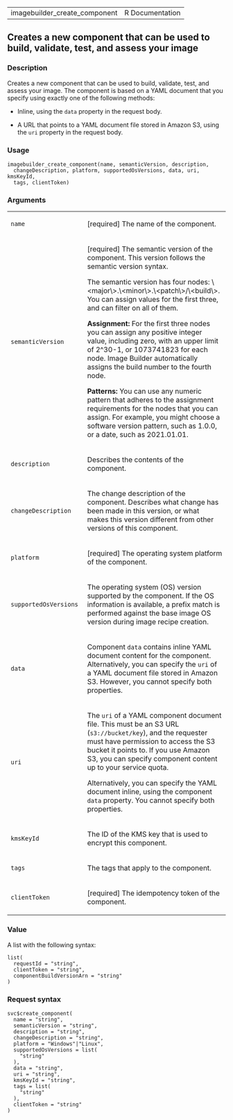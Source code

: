 <table style="width: 100%;">
<tbody>
<tr class="odd">
<td>imagebuilder_create_component</td>
<td style="text-align: right;">R Documentation</td>
</tr>
</tbody>
</table>

## Creates a new component that can be used to build, validate, test, and assess your image

### Description

Creates a new component that can be used to build, validate, test, and
assess your image. The component is based on a YAML document that you
specify using exactly one of the following methods:

-   Inline, using the `data` property in the request body.

-   A URL that points to a YAML document file stored in Amazon S3, using
    the `uri` property in the request body.

### Usage

    imagebuilder_create_component(name, semanticVersion, description,
      changeDescription, platform, supportedOsVersions, data, uri, kmsKeyId,
      tags, clientToken)

### Arguments

<table>
<colgroup>
<col style="width: 35%" />
<col style="width: 65%" />
</colgroup>
<tbody>
<tr class="odd">
<td><code id="imagebuilder_create_component_:_name">name</code></td>
<td><p>[required] The name of the component.</p></td>
</tr>
<tr class="even">
<td><code
id="imagebuilder_create_component_:_semanticVersion">semanticVersion</code></td>
<td><p>[required] The semantic version of the component. This version
follows the semantic version syntax.</p>
<p>The semantic version has four nodes:
\&lt;major\&gt;.\&lt;minor\&gt;.\&lt;patch\&gt;/\&lt;build\&gt;. You can
assign values for the first three, and can filter on all of them.</p>
<p><strong>Assignment:</strong> For the first three nodes you can assign
any positive integer value, including zero, with an upper limit of
2^30-1, or 1073741823 for each node. Image Builder automatically assigns
the build number to the fourth node.</p>
<p><strong>Patterns:</strong> You can use any numeric pattern that
adheres to the assignment requirements for the nodes that you can
assign. For example, you might choose a software version pattern, such
as 1.0.0, or a date, such as 2021.01.01.</p></td>
</tr>
<tr class="odd">
<td><code
id="imagebuilder_create_component_:_description">description</code></td>
<td><p>Describes the contents of the component.</p></td>
</tr>
<tr class="even">
<td><code
id="imagebuilder_create_component_:_changeDescription">changeDescription</code></td>
<td><p>The change description of the component. Describes what change
has been made in this version, or what makes this version different from
other versions of this component.</p></td>
</tr>
<tr class="odd">
<td><code
id="imagebuilder_create_component_:_platform">platform</code></td>
<td><p>[required] The operating system platform of the
component.</p></td>
</tr>
<tr class="even">
<td><code
id="imagebuilder_create_component_:_supportedOsVersions">supportedOsVersions</code></td>
<td><p>The operating system (OS) version supported by the component. If
the OS information is available, a prefix match is performed against the
base image OS version during image recipe creation.</p></td>
</tr>
<tr class="odd">
<td><code id="imagebuilder_create_component_:_data">data</code></td>
<td><p>Component <code>data</code> contains inline YAML document content
for the component. Alternatively, you can specify the <code>uri</code>
of a YAML document file stored in Amazon S3. However, you cannot specify
both properties.</p></td>
</tr>
<tr class="even">
<td><code id="imagebuilder_create_component_:_uri">uri</code></td>
<td><p>The <code>uri</code> of a YAML component document file. This must
be an S3 URL (<code style="white-space: pre;">⁠s3://bucket/key⁠</code>),
and the requester must have permission to access the S3 bucket it points
to. If you use Amazon S3, you can specify component content up to your
service quota.</p>
<p>Alternatively, you can specify the YAML document inline, using the
component <code>data</code> property. You cannot specify both
properties.</p></td>
</tr>
<tr class="odd">
<td><code
id="imagebuilder_create_component_:_kmsKeyId">kmsKeyId</code></td>
<td><p>The ID of the KMS key that is used to encrypt this
component.</p></td>
</tr>
<tr class="even">
<td><code id="imagebuilder_create_component_:_tags">tags</code></td>
<td><p>The tags that apply to the component.</p></td>
</tr>
<tr class="odd">
<td><code
id="imagebuilder_create_component_:_clientToken">clientToken</code></td>
<td><p>[required] The idempotency token of the component.</p></td>
</tr>
</tbody>
</table>

### Value

A list with the following syntax:

    list(
      requestId = "string",
      clientToken = "string",
      componentBuildVersionArn = "string"
    )

### Request syntax

    svc$create_component(
      name = "string",
      semanticVersion = "string",
      description = "string",
      changeDescription = "string",
      platform = "Windows"|"Linux",
      supportedOsVersions = list(
        "string"
      ),
      data = "string",
      uri = "string",
      kmsKeyId = "string",
      tags = list(
        "string"
      ),
      clientToken = "string"
    )
